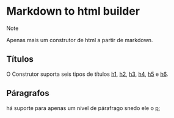 # Markdown to html builder

>[!NOTE]
>Apenas mais um construtor de html a partir de markdown.

## Títulos
O Construtor suporta seis tipos de títulos 
[h1](https://eportella.github.io/markdown-to-html-builder/h1),
[h2](https://eportella.github.io/markdown-to-html-builder/h2),
[h3](https://eportella.github.io/markdown-to-html-builder/h3),
[h4](https://eportella.github.io/markdown-to-html-builder/h4),
[h5](https://eportella.github.io/markdown-to-html-builder/H5) e 
[h6](https://eportella.github.io/markdown-to-html-builder/h6).

## Páragrafos
há suporte para apenas um nível de párafrago snedo ele o 
[p](https://eportella.github.io/markdown-to-html-builder/p);